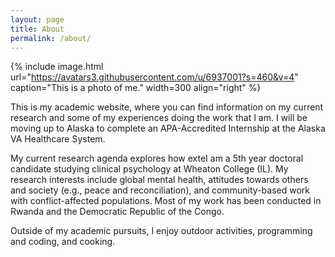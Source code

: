 ```yaml
---
layout: page
title: About
permalink: /about/
---
```


{% include image.html url="https://avatars3.githubusercontent.com/u/6937001?s=460&v=4" caption="This is a photo of me." width=300 align="right" %}

This is my academic website, where you can find information on my current research and some of my experiences doing the work that I am. I will be moving up to Alaska to complete an APA-Accredited Internship at the Alaska VA Healthcare System.

My current research agenda explores how exteI am a 5th year doctoral candidate studying clinical psychology at Wheaton College (IL).  My research interests include global mental health, attitudes towards others and society (e.g., peace and reconciliation), and community-based work with conflict-affected populations.  Most of my work has been conducted in Rwanda and the Democratic Republic of the Congo.

Outside of my academic pursuits, I enjoy outdoor activities, programming and coding, and cooking.

